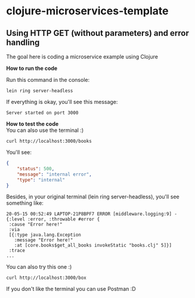 # clojure-microservices-template
Using HTTP GET (without parameters) and error handling
---
The goal here is coding a microservice example using Clojure

**How to run the code** </br>

Run this command in the console:
```
lein ring server-headless
```
If everything is okay, you'll see this message:
```
Server started on port 3000
```

**How to test the code** </br>
You can also use the terminal :)

```
curl http://localhost:3000/books
```

You'll see:
```json
{
    "status": 500,
    "message": "internal error",
    "type": "internal"
}
```
Besides, in your original terminal (lein ring server-headless), you'll see something like:
```
20-05-15 00:52:49 LAPTOP-21P8BPF7 ERROR [middleware.logging:9] - {:level :error, :throwable #error {
 :cause "Error here!"
 :via
 [{:type java.lang.Exception
   :message "Error here!"
   :at [core.books$get_all_books invokeStatic "books.clj" 5]}]
 :trace
...
```

You can also try this one :)
```
curl http://localhost:3000/box
```
If you don't like the terminal you can use Postman :D

